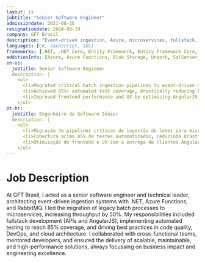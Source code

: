 ```yaml
---
layout: js
jobtitle: "Senior Software Engineer"
admissiondate: 2021-08-16
resignationdate: 2024-08-19
company: GFT Brasil
description: "Event-driven ingestion, Azure, microservices, fullstack, technical leadership."
languages: [C#, JavaScript, SQL]
frameworks: [.NET, .NET Core, Entity Framework, Entity Framework Core, AngularJS, Azure Functions, RabbitMQ]
additionInfo: [Azure, Azure Functions, Blob Storage, Unqork, SqlServer, GIT, Design Patterns, Threads, Oracle, unit testing, Microservices, Event-Driven, Automated Testing, Frontend]
en-us:
  jobtitle: Senior Software Engineer
  description: |
    <ul>
      <li>Migrated critical batch ingestion pipelines to event-driven microservices, boosting throughput by 50%.</li>
      <li>Achieved 85%+ automated test coverage, drastically reducing bugs in production.</li>
      <li>Improved frontend performance and UX by optimizing AngularJS clients integrated with .NET APIs.</li>
    </ul>
pt-br:
  jobtitle: Engenheiro de Software Sênior
  description: |
    <ul>
      <li>Migração de pipelines críticos de ingestão de lotes para microsserviços orientados a eventos, aumentando a produtividade em 50%.</li>
      <li>Cobertura acima 85% de testes automatizados, reduzindo drasticamente os bugs em produção.</li>
      <li>Otimização do frontend e UX com a entrega de clientes AngularJS integrados com APIs .NET.</li>
    </ul>
---
```


# Job Description

At GFT Brasil, I acted as a senior software engineer and technical leader, architecting event-driven ingestion systems with .NET, Azure Functions, and RabbitMQ. I led the migration of legacy batch processes to microservices, increasing throughput by 50%. My responsibilities included fullstack development (APIs and AngularJS), implementing automated testing to reach 85% coverage, and driving best practices in code quality, DevOps, and cloud architecture. I collaborated with cross-functional teams, mentored developers, and ensured the delivery of scalable, maintainable, and high-performance solutions, always focussing on business impact and engineering excellence.
